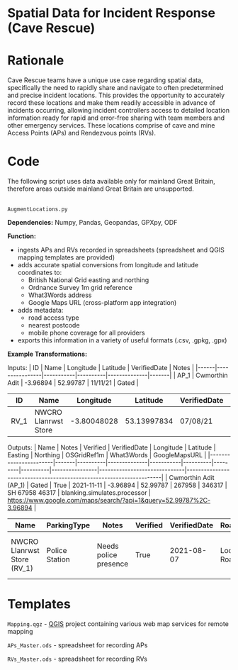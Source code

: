 # Spatial Data for Incident Response (Cave Rescue)



# Rationale

Cave Rescue teams have a unique use case regarding spatial data, specifically the need to rapidly share and navigate to often predetermined and precise incident locations. This provides the opportunity to accurately record these locations and make them readily accessible in advance of incidents occurring, allowing incident controllers access to detailed location information ready for rapid and error-free sharing with team members and other emergency services. These locations comprise of cave and mine Access Points (APs) and Rendezvous points (RVs).



# Code
The following script uses data available only for mainland Great Britain, therefore areas outside mainland Great Britain are unsupported.

\
```AugmentLocations.py```

**Dependencies:** Numpy, Pandas, Geopandas, GPXpy, ODF

**Function:**
- ingests APs and RVs recorded in spreadsheets (spreadsheet and QGIS mapping templates are provided)
- adds accurate spatial conversions from longitude and latitude coordinates to:
  - British National Grid easting and northing
  - Ordnance Survey 1m grid reference
  - What3Words address
  - Google Maps URL (cross-platform app integration)
- adds metadata:
  - road access type
  - nearest postcode
  - mobile phone coverage for all providers
- exports this information in a variety of useful formats (.csv, .gpkg, .gpx)

**Example Transformations:**

Inputs:
| ID   | Name           | Longitude | Latitude | VerifiedDate | Notes |
|------|----------------|-----------|----------|--------------|-------|
| AP_1 | Cwmorthin Adit | -3.96894  | 52.99787 | 11/11/21     | Gated |

| ID   | Name                 | Longitude   | Latitude    | VerifiedDate | ParkingType    | Notes                                                                                               |
|------|----------------------|-------------|-------------|--------------|----------------|-----------------------------------------------------------------------------------------------------|
| RV_1 | NWCRO Llanrwst Store | -3.80048028 | 53.13997834 | 07/08/21     | Police Station | Needs police presence |

Outputs:
| Name                  | Notes | Verified | VerifiedDate | Longitude | Latitude | Easting | Northing | OSGridRef1m    | What3Words                   | GoogleMapsURL                                                       |
|-----------------------|-------|----------|--------------|-----------|----------|---------|----------|----------------|------------------------------|---------------------------------------------------------------------|
| Cwmorthin Adit (AP_1) | Gated | True     | 2021-11-11   | -3.96894  | 52.99787 | 267958  | 346317   | SH 67958 46317 | blanking.simulates.processor | https://www.google.com/maps/search/?api=1&query=52.99787%2C-3.96894 |

| Name                        | ParkingType    | Notes                                                                                               | Verified | VerifiedDate | RoadAccessType    | Postcode | MobileCoverage                                          | Longitude   | Latitude    | Easting | Northing | OSGridRef1m    | What3Words           | GoogleMapsURL                                                             |
|-----------------------------|----------------|-----------------------------------------------------------------------------------------------------|----------|--------------|-------------------|----------|---------------------------------------------------------|-------------|-------------|---------|----------|----------------|----------------------|---------------------------------------------------------------------------|
| NWCRO Llanrwst Store (RV_1) | Police Station | Needs police presence | True     | 2021-08-07   | Local Access Road | LL260DF  | EE (Green), Three (Green), Vodafone (Green), O2 (Green) | -3.80048028 | 53.13997834 | 279659  | 361827   | SH 79659 61827 | saying.lousy.elevate | https://www.google.com/maps/search/?api=1&query=53.13997834%2C-3.80048028 |



# Templates

```Mapping.qgz``` - [QGIS](https://qgis.org/en/site/) project containing various web map services for remote mapping

```APs_Master.ods``` - spreadsheet for recording APs

```RVs_Master.ods``` - spreadsheet for recording RVs
